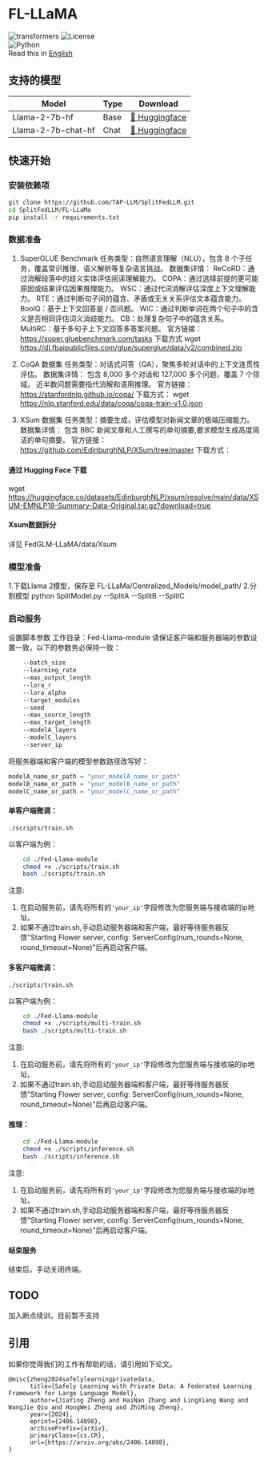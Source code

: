 # FL-LLaMA
![transformers](https://img.shields.io/badge/transformers->=4.38.0-greene)
![License](https://img.shields.io/badge/license-MIT-yellow)  
![Python](https://img.shields.io/badge/Python->=3.10.4-blue)  
 Read this in [English](README_en.md)

## 支持的模型
| Model            | Type | Download                                                                                                                                |
|------------------|------|-----------------------------------------------------------------------------------------------------------------------------------------|                                                                                                                                                                                         
| Llama-2-7b-hf    | Base | [🤗 Huggingface](https://huggingface.co/meta-llama/Llama-2-7b-hf)  |
| Llama-2-7b-chat-hf | Chat | [🤗 Huggingface](https://huggingface.co/meta-llama/Llama-2-7b-chat-hf)                                                                                                                                                                                          |

## 快速开始

### 安装依赖项
```bash
git clone https://github.com/TAP-LLM/SplitFedLLM.git
cd SplitFedLLM/FL-LLaMa
pip install -r requirements.txt
```
### 数据准备
1. SuperGLUE Benchmark
任务类型：自然语言理解（NLU），包含 8 个子任务，覆盖常识推理、语义解析等复杂语言挑战。
数据集详情：
ReCoRD：通过消解段落中的歧义实体评估阅读理解能力。
COPA：通过选择前提的更可能原因或结果评估因果推理能力。
WSC：通过代词消解评估深度上下文理解能力。
RTE：通过判断句子间的蕴含、矛盾或无关关系评估文本蕴含能力。
BoolQ：基于上下文回答是 / 否问题。
WiC：通过判断单词在两个句子中的含义是否相同评估词义消歧能力。
CB：处理复杂句子中的蕴含关系。
MultiRC：基于多句子上下文回答多答案问题。
官方链接：https://super.gluebenchmark.com/tasks
下载方式
wget https://dl.fbaipublicfiles.com/glue/superglue/data/v2/combined.zip

2. CoQA 数据集
任务类型：对话式问答（QA），聚焦多轮对话中的上下文连贯性评估。
数据集详情：
包含 8,000 多个对话和 127,000 多个问题，覆盖 7 个领域。
近半数问题需要指代消解和语用推理。
官方链接：https://stanfordnlp.github.io/coqa/
下载方式：
wget https://nlp.stanford.edu/data/coqa/coqa-train-v1.0.json

3. XSum 数据集
任务类型：摘要生成，评估模型对新闻文章的极端压缩能力。
数据集详情：
包含 BBC 新闻文章和人工撰写的单句摘要,要求模型生成高度简洁的单句摘要。
官方链接：https://github.com/EdinburghNLP/XSum/tree/master
下载方式：
#### 通过 Hugging Face 下载
wget https://huggingface.co/datasets/EdinburghNLP/xsum/resolve/main/data/XSUM-EMNLP18-Summary-Data-Original.tar.gz?download=true
#### Xsum数据拆分
详见 FedGLM-LLaMA/data/Xsum

### 模型准备
1.下载Llama 2模型，保存至 FL-LLaMa/Centralized_Models/model_path/
2.分割模型 python SplitModel.py --SplitA --SplitB --SplitC

### 启动服务
设置脚本参数
工作目录：Fed-Llama-module
请保证客户端和服务器端的参数设置一致，以下的参数务必保持一致：

```bash
    --batch_size
    --learning_rate
    --max_output_length  
    --lora_r 
    --lora_alpha
    --target_modules
    --seed
    --max_source_length
    --max_target_length
    --modelA_layers
    --modelC_layers
    --server_ip
```

将服务器端和客户端的模型参数路径改写好：  
```python
modelA_name_or_path = "your_modelA_name_or_path"
modelB_name_or_path = "your_modelB_name_or_path"  
modelC_name_or_path = "your_modelC_name_or_path"
```

#### 单客户端微调：
`./scripts/train.sh`  

以客户端为例：
``` bash
    cd ./Fed-Llama-module
    chmod +x ./scripts/train.sh
    bash ./scripts/train.sh
```
注意:
1. 在启动服务前，请先将所有的`'your_ip'`字段修改为您服务端与接收端的ip地址。
2. 如果不通过train.sh,手动启动服务器端和客户端，最好等待服务器反馈"Starting Flower server, config: ServerConfig(num_rounds=None, round_timeout=None)"后再启动客户端。


#### 多客户端微调：
`./scripts/train.sh`  

以客户端为例：
``` bash
    cd ./Fed-Llama-module
    chmod +x ./scripts/multi-train.sh
    bash ./scripts/multi-train.sh
```
注意:
1. 在启动服务前，请先将所有的`'your_ip'`字段修改为您服务端与接收端的ip地址。
2. 如果不通过train.sh,手动启动服务器端和客户端，最好等待服务器反馈"Starting Flower server, config: ServerConfig(num_rounds=None, round_timeout=None)"后再启动客户端。

#### 推理：

```bash
    cd ./Fed-Llama-module
    chmod +x ./scripts/inference.sh
    bash ./scripts/inference.sh
```
注意:
1. 在启动服务前，请先将所有的`'your_ip'`字段修改为您服务端与接收端的ip地址。
2. 如果不通过train.sh,手动启动服务器端和客户端，最好等待服务器反馈"Starting Flower server, config: ServerConfig(num_rounds=None, round_timeout=None)"后再启动客户端。
#### 结束服务
结束后，手动关闭终端。

## TODO
加入断点续训，目前暂不支持

## 引用 
如果你觉得我们的工作有帮助的话，请引用如下论文。
```
@misc{zheng2024safelylearningprivatedata,
      title={Safely Learning with Private Data: A Federated Learning Framework for Large Language Model}, 
      author={JiaYing Zheng and HaiNan Zhang and LingXiang Wang and WangJie Qiu and HongWei Zheng and ZhiMing Zheng},
      year={2024},
      eprint={2406.14898},
      archivePrefix={arXiv},
      primaryClass={cs.CR},
      url={https://arxiv.org/abs/2406.14898}, 
}
```